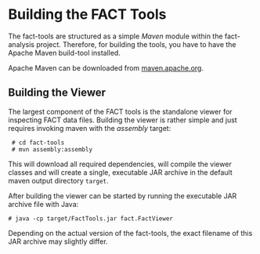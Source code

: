 Building the FACT Tools
=======================

  The fact-tools are structured as a simple *Maven* module within the
fact-analysis project. Therefore, for building the tools, you have
to have the Apache Maven build-tool installed.

  Apache Maven can be downloaded from [maven.apache.org](http://maven.apache.org).




Building the Viewer
-------------------

  The largest component of the FACT tools is the standalone viewer
for inspecting FACT data files. Building the viewer is rather simple
and just requires invoking maven with the *assembly* target:

     # cd fact-tools
     # mvn assembly:assembly
     
  This will download all required dependencies, will compile the
viewer classes and will create a single, executable JAR archive
in the default maven output directory `target`.

  After building the viewer can be started by running the executable
JAR archive file with Java:

    # java -cp target/FactTools.jar fact.FactViewer
    
  Depending on the actual version of the fact-tools, the exact filename
of this JAR archive may slightly differ.
